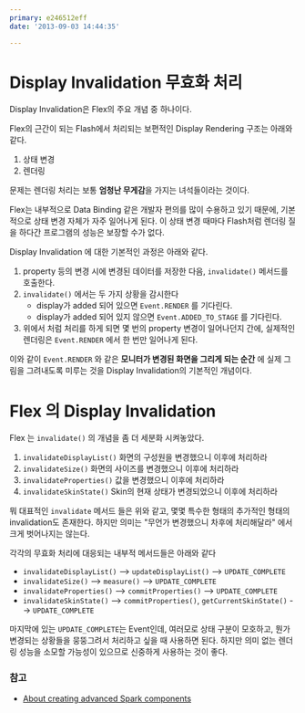 ```yaml
---
primary: e246512eff
date: '2013-09-03 14:44:35'

---
```


# Display Invalidation 무효화 처리

Display Invalidation은 Flex의 주요 개념 중 하나이다.

Flex의 근간이 되는 Flash에서 처리되는 보편적인 Display Rendering 구조는 아래와 같다.

1. 상태 변경
1. 렌더링

문제는 렌더링 처리는 보통 **엄청난 무게감**을 가지는 녀석들이라는 것이다.

Flex는 내부적으로 Data Binding 같은 개발자 편의를 많이 수용하고 있기 때문에, 기본적으로 상태 변경 자체가 자주 일어나게 된다. 이 상태 변경 때마다 Flash처럼 렌더링 질을 하다간 프로그램의 성능은 보장할 수가 없다.

Display Invalidation 에 대한 기본적인 과정은 아래와 같다.

1. property 등의 변경 시에 변경된 데이터를 저장한 다음, `invalidate()` 메서드를 호출한다.
1. `invalidate()` 에서는 두 가지 상황을 감시한다
	- display가 added 되어 있으면 `Event.RENDER` 를 기다린다.
	- display가 added 되어 있지 않으면 `Event.ADDED_TO_STAGE` 를 기다린다.
1. 위에서 처럼 처리를 하게 되면 몇 번의 property 변경이 일어나던지 간에, 실제적인 렌더링은 `Event.RENDER` 에서 한 번만 일어나게 된다.

이와 같이 `Event.RENDER` 와 같은 **모니터가 변경된 화면을 그리게 되는 순간** 에 실제 그림을 그려내도록 미루는 것을 Display Invalidation의 기본적인 개념이다.


# Flex 의 Display Invalidation

Flex 는 `invalidate()` 의 개념을 좀 더 세분화 시켜놓았다.

1. `invalidateDisplayList()` 화면의 구성원을 변경했으니 이후에 처리하라
1. `invalidateSize()` 화면의 사이즈를 변경했으니 이후에 처리하라 
1. `invalidateProperties()` 값을 변경했으니 이후에 처리하라
1. `invalidateSkinState()` Skin의 현재 상태가 변경되었으니 이후에 처리하라

뭐 대표적인 `invalidate` 메서드 들은 위와 같고, 몇몇 특수한 형태의 추가적인 형태의 invalidation도 존재한다. 하지만 의미는 "무언가 변경했으니 차후에 처리해달라" 에서 크게 벗어나지는 않는다.

각각의 무효화 처리에 대응되는 내부적 메서드들은 아래와 같다

- `invalidateDisplayList()` --> `updateDisplayList()` --> `UPDATE_COMPLETE`
- `invalidateSize()` --> `measure()` --> `UPDATE_COMPLETE`
- `invalidateProperties()` --> `commitProperties()` --> `UPDATE_COMPLETE`
- `invalidateSkinState()` --> `commitProperties()`, `getCurrentSkinState()` --> `UPDATE_COMPLETE`

마지막에 있는 `UPDATE_COMPLETE`는 Event인데, 여러모로 상태 구분이 모호하고, 뭔가 변경되는 상황들을 뭉뚱그려서 처리하고 싶을 때 사용하면 된다. 하지만 의미 없는 렌더링 성능을 소모할 가능성이 있으므로 신중하게 사용하는 것이 좋다.

### 참고 

- [About creating advanced Spark components](http://help.adobe.com/en_US/flex/using/WS460ee381960520ad-2811830c121e9107ecb-7fff.html)

